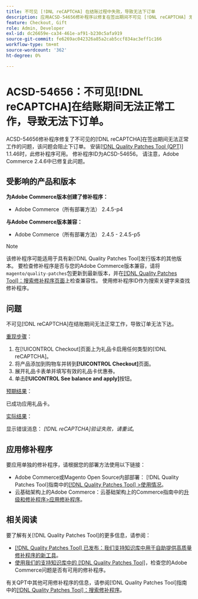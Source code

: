 ```yaml
---
title: 不可见 [!DNL reCAPTCHA] 在结账过程中失败，导致无法下订单
description: 应用ACSD-54656修补程序以修复在签出期间不可见 [!DNL reCAPTCHA] 无法正常工作，从而阻止下订单的Adobe Commerce问题。
feature: Checkout, Gift
role: Admin, Developer
exl-id: dc26659e-ca34-461e-af91-b230c5afa919
source-git-commit: fe6269ac042326a85a2cab5ccf834ac3eff1c166
workflow-type: tm+mt
source-wordcount: '362'
ht-degree: 0%

---
```


# ACSD-54656：不可见[!DNL reCAPTCHA]在结账期间无法正常工作，导致无法下订单。

ACSD-54656修补程序修复了不可见的[!DNL reCAPTCHA]在签出期间无法正常工作的问题，该问题会阻止下订单。 安装[[!DNL Quality Patches Tool (QPT)]](/help/announcements/adobe-commerce-announcements/magento-quality-patches-released-new-tool-to-self-serve-quality-patches.md) 1.1.46时，此修补程序可用。 修补程序ID为ACSD-54656。 请注意，Adobe Commerce 2.4.6中已修复此问题。

## 受影响的产品和版本

**为Adobe Commerce版本创建了修补程序：**

* Adobe Commerce（所有部署方法） 2.4.5-p4

**与Adobe Commerce版本兼容：**

* Adobe Commerce（所有部署方法） 2.4.5 - 2.4.5-p5

>[!NOTE]
>
>该修补程序可能适用于具有新[!DNL Quality Patches Tool]发行版本的其他版本。 要检查修补程序是否与您的Adobe Commerce版本兼容，请将`magento/quality-patches`包更新到最新版本，并在[[!DNL Quality Patches Tool]：搜索修补程序页面](https://experienceleague.adobe.com/tools/commerce-quality-patches/index.html?lang=zh-Hans)上检查兼容性。 使用修补程序ID作为搜索关键字来查找修补程序。

## 问题

不可见[!DNL reCAPTCHA]在结账期间无法正常工作，导致订单无法下达。

<u>重现步骤</u>：

1. 在[!UICONTROL Checkout]页面上为礼品卡启用任何类型的[!DNL reCAPTCHA]。
1. 将产品添加到购物车并转到&#x200B;**[!UICONTROL Checkout]**&#x200B;页面。
1. 展开礼品卡表单并填写有效的礼品卡优惠券。
1. 单击&#x200B;**[!UICONTROL See balance and apply]**&#x200B;按钮。

<u>预期结果</u>：

已成功应用礼品卡。

<u>实际结果</u>：

显示错误消息： *[!DNL reCAPTCHA]验证失败，请重试*。

## 应用修补程序

要应用单独的修补程序，请根据您的部署方法使用以下链接：

* Adobe Commerce或Magento Open Source内部部署： [!DNL Quality Patches Tool]指南中的[[!DNL Quality Patches Tool] >使用情况](https://experienceleague.adobe.com/docs/commerce-operations/tools/quality-patches-tool/usage.html?lang=zh-Hans)。
* 云基础架构上的Adobe Commerce：云基础架构上的Commerce指南中的[升级和修补程序>应用修补程序](https://experienceleague.adobe.com/docs/commerce-cloud-service/user-guide/develop/upgrade/apply-patches.html?lang=zh-Hans)。

## 相关阅读

要了解有关[!DNL Quality Patches Tool]的更多信息，请参阅：

* [[!DNL Quality Patches Tool] 已发布：我们支持知识库中用于自助提供高质量修补程序的新工具](/help/announcements/adobe-commerce-announcements/magento-quality-patches-released-new-tool-to-self-serve-quality-patches.md)。
* [使用我们的支持知识库中的 [!DNL Quality Patches Tool]](/help/support-tools/patches-available-in-qpt-tool/check-patch-for-magento-issue-with-magento-quality-patches.md)，检查您的Adobe Commerce问题是否有可用的修补程序。

有关QPT中其他可用修补程序的信息，请参阅[!DNL Quality Patches Tool]指南中的[[!DNL Quality Patches Tool]：搜索修补程序](https://experienceleague.adobe.com/tools/commerce-quality-patches/index.html?lang=zh-Hans)。
